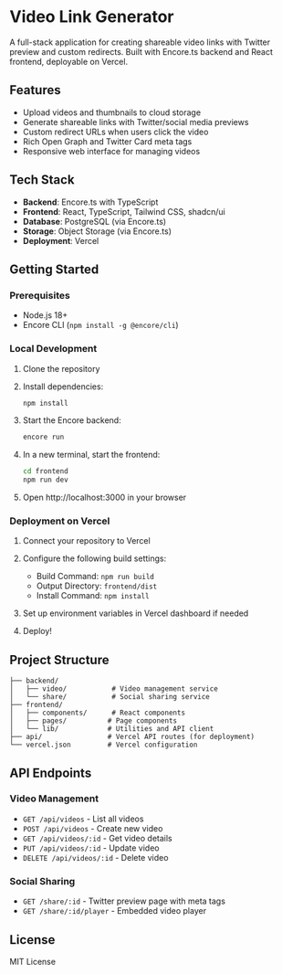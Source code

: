 # Video Link Generator

A full-stack application for creating shareable video links with Twitter preview and custom redirects. Built with Encore.ts backend and React frontend, deployable on Vercel.

## Features

- Upload videos and thumbnails to cloud storage
- Generate shareable links with Twitter/social media previews
- Custom redirect URLs when users click the video
- Rich Open Graph and Twitter Card meta tags
- Responsive web interface for managing videos

## Tech Stack

- **Backend**: Encore.ts with TypeScript
- **Frontend**: React, TypeScript, Tailwind CSS, shadcn/ui
- **Database**: PostgreSQL (via Encore.ts)
- **Storage**: Object Storage (via Encore.ts)
- **Deployment**: Vercel

## Getting Started

### Prerequisites

- Node.js 18+ 
- Encore CLI (`npm install -g @encore/cli`)

### Local Development

1. Clone the repository
2. Install dependencies:
   ```bash
   npm install
   ```

3. Start the Encore backend:
   ```bash
   encore run
   ```

4. In a new terminal, start the frontend:
   ```bash
   cd frontend
   npm run dev
   ```

5. Open http://localhost:3000 in your browser

### Deployment on Vercel

1. Connect your repository to Vercel
2. Configure the following build settings:
   - Build Command: `npm run build`
   - Output Directory: `frontend/dist`
   - Install Command: `npm install`

3. Set up environment variables in Vercel dashboard if needed

4. Deploy!

## Project Structure

```
├── backend/
│   ├── video/           # Video management service
│   └── share/           # Social sharing service
├── frontend/
│   ├── components/      # React components
│   ├── pages/          # Page components
│   └── lib/            # Utilities and API client
├── api/                # Vercel API routes (for deployment)
└── vercel.json         # Vercel configuration
```

## API Endpoints

### Video Management
- `GET /api/videos` - List all videos
- `POST /api/videos` - Create new video
- `GET /api/videos/:id` - Get video details
- `PUT /api/videos/:id` - Update video
- `DELETE /api/videos/:id` - Delete video

### Social Sharing
- `GET /share/:id` - Twitter preview page with meta tags
- `GET /share/:id/player` - Embedded video player

## License

MIT License
